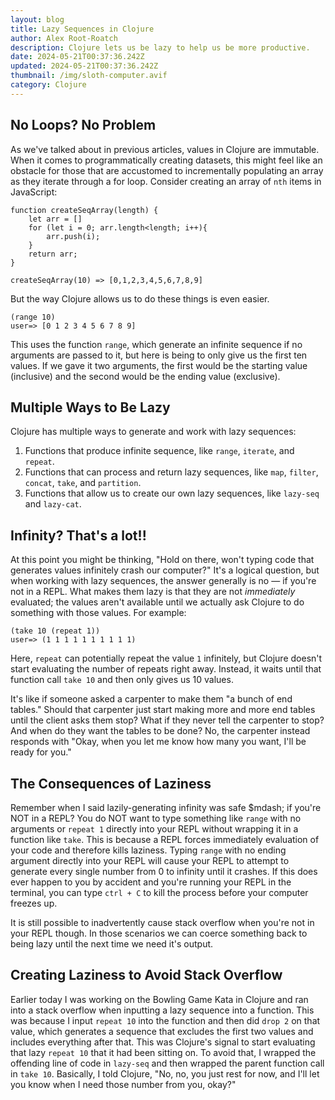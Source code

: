 ```yaml
---
layout: blog
title: Lazy Sequences in Clojure
author: Alex Root-Roatch
description: Clojure lets us be lazy to help us be more productive.
date: 2024-05-21T00:37:36.242Z
updated: 2024-05-21T00:37:36.242Z
thumbnail: /img/sloth-computer.avif
category: Clojure
---
```


## No Loops? No Problem

As we've talked about in previous articles, values in Clojure are immutable. When it comes to programmatically creating datasets, this might feel like an obstacle for those that are accustomed to incrementally populating an array as they iterate through a for loop. Consider creating an array of `nth` items in JavaScript: 

```
function createSeqArray(length) {
    let arr = []
    for (let i = 0; arr.length<length; i++){
        arr.push(i);
    }
    return arr;
}

createSeqArray(10) => [0,1,2,3,4,5,6,7,8,9]
```
But the way Clojure allows us to do these things is even easier. 

```
(range 10)
user=> [0 1 2 3 4 5 6 7 8 9]
```

This uses the function `range`, which generate an infinite sequence if no arguments are passed to it, but here is being to only give us the first ten values. If we gave it two arguments, the first would be the starting value (inclusive) and the second would be the ending value (exclusive).  

## Multiple Ways to Be Lazy

Clojure has multiple ways to generate and work with lazy sequences:
1. Functions that produce infinite sequence, like `range`, `iterate`, and `repeat`.
2. Functions that can process and return lazy sequences, like `map`, `filter`, `concat`, `take`, and `partition`.
3. Functions that allow us to create our own lazy sequences, like `lazy-seq` and `lazy-cat`.


## Infinity? That's a lot!!

At this point you might be thinking, "Hold on there, won't typing code that generates values infinitely crash our computer?" It's a logical question, but when working with lazy sequences, the answer generally is no &mdash; if you're not in a REPL. What makes them lazy is that they are not *immediately* evaluated; the values aren't available until we actually ask Clojure to do something with those values. For example: 

```
(take 10 (repeat 1))
user=> (1 1 1 1 1 1 1 1 1 1)
```
Here, `repeat` can potentially repeat the value `1` infinitely, but Clojure doesn't start evaluating the number of repeats right away. Instead, it waits until that function call `take 10` and then only gives us 10 values. 

It's like if someone asked a carpenter to make them "a bunch of end tables." Should that carpenter just start making more and more end tables until the client asks them stop? What if they never tell the carpenter to stop? And when do they want the tables to be done? No, the carpenter instead responds with "Okay, when you let me know how many you want, I'll be ready for you."

## The Consequences of Laziness

Remember when I said lazily-generating infinity was safe $mdash; if you're NOT in a REPL? You do NOT want to type something like `range` with no arguments or `repeat 1` directly into your REPL without wrapping it in a function like `take`. This is because a REPL forces immediately evaluation of your code and therefore kills laziness. Typing `range` with no ending argument directly into your REPL will cause your REPL to attempt to generate every single number from 0 to infinity until it crashes. If this does ever happen to you by accident and you're running your REPL in the terminal, you can type `ctrl + C` to kill the process before your computer freezes up. 

It is still possible to inadvertently cause stack overflow when you're not in your REPL though. In those scenarios we can coerce something back to being lazy until the next time we need it's output.

## Creating Laziness to Avoid Stack Overflow

Earlier today I was working on the Bowling Game Kata in Clojure and ran into a stack overflow when inputting a lazy sequence into a function. This was because I input `repeat 10` into the function and then did `drop 2` on that value, which generates a sequence that excludes the first two values and includes everything after that. This was Clojure's signal to start evaluating that lazy `repeat 10` that it had been sitting on. To avoid that, I wrapped the offending line of code in `lazy-seq` and then wrapped the parent function call in `take 10`. Basically, I told Clojure, "No, no, you just rest for now, and I'll let you know when I need those number from you, okay?"



